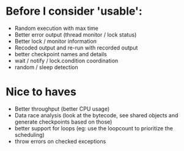 # Before I consider 'usable':
- Random execution with max time 
- Better error output (thread monitor / lock status)
- Better lock / monitor information
- Recoded output and re-run with recorded output
- better checkpoint names and details 
- wait / notify / lock.condition coordination
- random / sleep detection
 

# Nice to haves

- Better throughput (better CPU usage) 
- Data race analysis (look at the bytecode, see shared objects and generate checkpoints based on those)
- better support for loops (eg: use the loopcount to prioritize the scheduling)
- throw errors on checked exceptions 